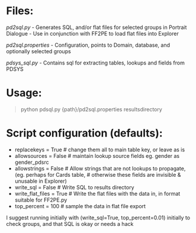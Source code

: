 
# Files:
*pd2sql.py*           - Generates SQL, and/or flat files for selected groups in Portrait Dialogue
                    - Use in conjunction with FF2PE to load flat files into Explorer

*pd2sql.properties*   - Configuration, points to Domain, database, and optionally selected groups

*pdsys_sql.py*        - Contains sql for extracting tables, lookups and fields from PDSYS

# Usage:

> python pdsql.py {path}/pd2sql.properties resultsdirectory


# Script configuration (defaults):

-  replacekeys = True     # change them all to main table key, or leave as is
-  allowsources = False   # maintain lookup source fields eg. gender as gender_pdsrc
-  allowstrings = False   # Allow strings that are not lookups to propagate, (eg. perhaps for Cards table,
                          # otherwise these fields are invisible & unusable in Explorer)
-  write_sql = False      # Write SQL to results directory
-  write_flat_files = True  # Write the flat files with the data in, in format suitable for FF2PE.py
-  top_percent = 100      # sample the data in flat file export

I suggest running initially with (write_sql=True, top_percent=0.01) initially to check groups,
and that SQL is okay or needs a hack
